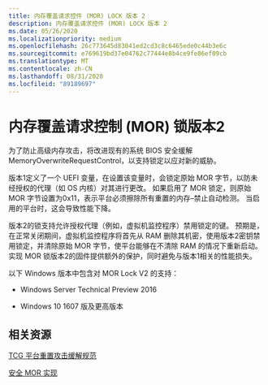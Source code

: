 ```yaml
---
title: 内存覆盖请求控件 (MOR) LOCK 版本 2
description: 内存覆盖请求控件 (MOR) LOCK 版本 2
ms.date: 05/26/2020
ms.localizationpriority: medium
ms.openlocfilehash: 26c773645d83041ed2cd3c8c6465ede0c44b3e6c
ms.sourcegitcommit: e769619bd37e04762c77444e8b4ce9fe86ef09cb
ms.translationtype: MT
ms.contentlocale: zh-CN
ms.lasthandoff: 08/31/2020
ms.locfileid: "89189697"
---
```

# <a name="memory-overwrite-request-control-mor-lock-version-2"></a>内存覆盖请求控制 (MOR) 锁版本2

为了防止高级内存攻击，将改进现有的系统 BIOS 安全缓解 MemoryOverwriteRequestControl，以支持锁定以应对新的威胁。

版本1定义了一个 UEFI 变量，在设置该变量时，会锁定原始 MOR 字节，以防未经授权的代理（如 OS 内核）对其进行更改。 如果启用了 MOR 锁定，则原始 MOR 字节设置为0x11，表示平台必须擦除所有重置的内存–禁止自动检测。 当启用的平台时，这会导致性能下降。

版本2的锁支持允许授权代理（例如，虚拟机监控程序）禁用锁定的键。 预期是，在正常关闭期间，虚拟机监控程序将首先从 RAM 删除其机密，使用版本2密钥禁用锁定，并清除原始 MOR 字节，使平台能够在不清除 RAM 的情况下重新启动。 实现 MOR 锁版本2的固件提供额外的保护，同时避免与版本1相关的性能损失。

以下 Windows 版本中包含对 MOR Lock V2 的支持：

- Windows Server Technical Preview 2016

- Windows 10 1607 版及更高版本

## <a name="related-resources"></a>相关资源

[TCG 平台重置攻击缓解规范](https://www.trustedcomputinggroup.org/wp-content/uploads/Platform-Reset-Attack-Mitigation-Specification.pdf)

[安全 MOR 实现](./device-guard-requirements.md)